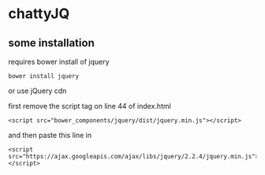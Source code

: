 # chattyJQ

## some installation

requires bower install of jquery



    bower install jquery


or use jQuery cdn

first remove the script tag on line 44 of index.html



    <script src="bower_components/jquery/dist/jquery.min.js"></script>



and then paste this line in



    <script src="https://ajax.googleapis.com/ajax/libs/jquery/2.2.4/jquery.min.js"></script>

